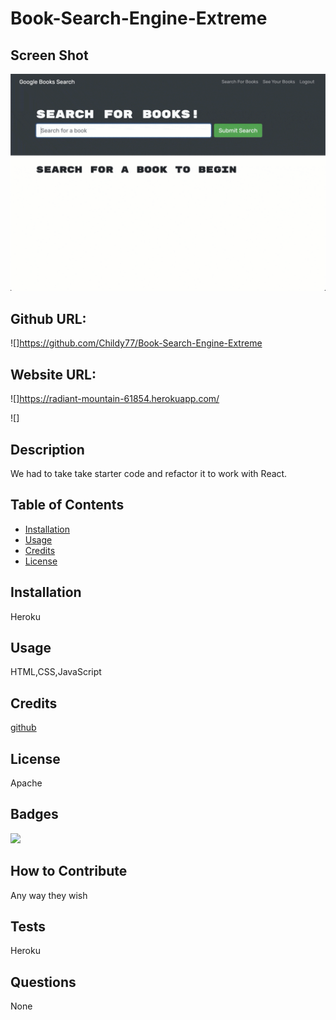 # Book-Search-Engine-Extreme

## Screen Shot

![](assets/21-mern-homework-demo-01.gif)

## Github URL:

![]https://github.com/Childy77/Book-Search-Engine-Extreme

## Website URL:

![]https://radiant-mountain-61854.herokuapp.com/

![]

## Description
  
 We had to take take starter code and refactor it to work with React.
  
  ## Table of Contents
  
  - [Installation](#installation)
  - [Usage](#usage)
  - [Credits](#credits)
  - [License](#license)
  
  ## Installation
  
 Heroku
  
  ## Usage
  
  HTML,CSS,JavaScript

  ## Credits
  
  [github](https://github.com/Childy77)
  
  ## License
  
  Apache
  
  ## Badges
  
  ![](https://img.shields.io/badge/lincense-Apache-blue)
  
  ## How to Contribute
  
  Any way they wish
  
  ## Tests
  
  Heroku

  ## Questions

  None
